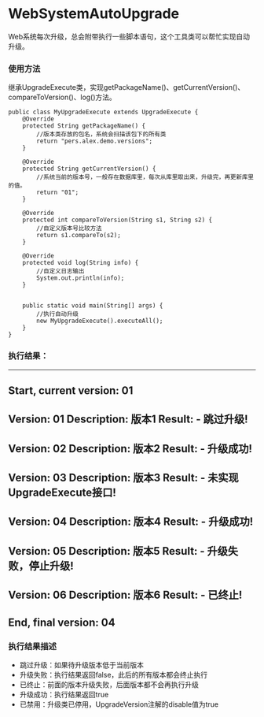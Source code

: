 # WebSystemAutoUpgrade
Web系统每次升级，总会附带执行一些脚本语句，这个工具类可以帮忙实现自动升级。

### 使用方法
继承UpgradeExecute类，实现getPackageName()、getCurrentVersion()、compareToVersion()、log()方法。
```
public class MyUpgradeExecute extends UpgradeExecute {
    @Override
    protected String getPackageName() {
        //版本类存放的包名，系统会扫描该包下的所有类
        return "pers.alex.demo.versions";
    }

    @Override
    protected String getCurrentVersion() {
        //系统当前的版本号，一般存在数据库里，每次从库里取出来，升级完，再更新库里的值。
        return "01";
    }

    @Override
    protected int compareToVersion(String s1, String s2) {
        //自定义版本号比较方法
        return s1.compareTo(s2);
    }

    @Override
    protected void log(String info) {
        //自定义日志输出
        System.out.println(info);
    }


    public static void main(String[] args) {
        //执行自动升级
        new MyUpgradeExecute().executeAll();
    }
}
```

### 执行结果：
-----------------------------------------
Start, current version: 01
-----------------------------------------
Version: 01
Description: 版本1
Result:  - 跳过升级!
-----------------------------------------
Version: 02
Description: 版本2
Result:  - 升级成功!
-----------------------------------------
Version: 03
Description: 版本3
Result:  - 未实现UpgradeExecute接口!
-----------------------------------------
Version: 04
Description: 版本4
Result:  - 升级成功!
-----------------------------------------
Version: 05
Description: 版本5
Result:  - 升级失败，停止升级!
-----------------------------------------
Version: 06
Description: 版本6
Result:  - 已终止!
-----------------------------------------
End, final version: 04
-----------------------------------------
### 执行结果描述
- 跳过升级：如果待升级版本低于当前版本
- 升级失败：执行结果返回false，此后的所有版本都会终止执行
- 已终止：前面的版本升级失败，后面版本都不会再执行升级
- 升级成功：执行结果返回true
- 已禁用：升级类已停用，UpgradeVersion注解的disable值为true
